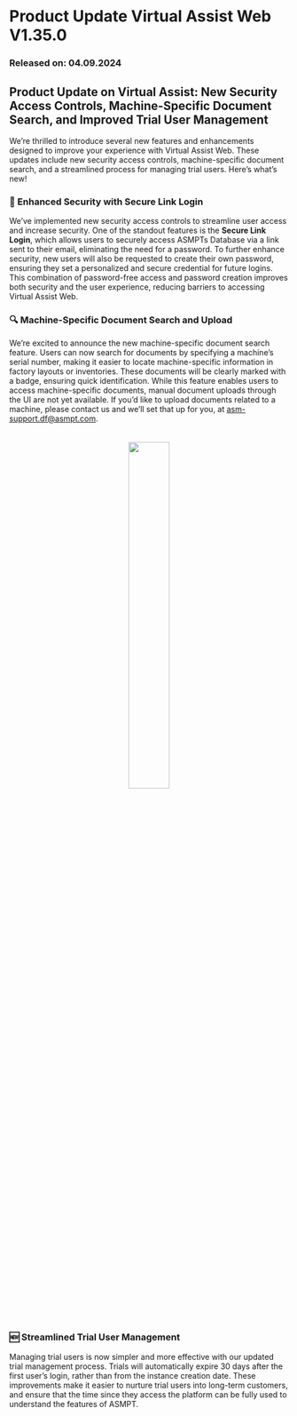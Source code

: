 # Product Update Virtual Assist Web V1.35.0

### Released on: 04.09.2024

## Product Update on Virtual Assist: New Security Access Controls, Machine-Specific Document Search, and Improved Trial User Management

We’re thrilled to introduce several new features and enhancements designed to improve your experience with Virtual Assist Web. These updates include new security access controls, machine-specific document search, and a streamlined process for managing trial users. Here’s what’s new!

### 🔑 Enhanced Security with Secure Link Login

We’ve implemented new security access controls to streamline user access and increase security. One of the standout features is the **Secure Link Login**, which allows users to securely access ASMPTs Database via a link sent to their email, eliminating the need for a password. To further enhance security, new users will also be requested to create their own password, ensuring they set a personalized and secure credential for future logins. This combination of password-free access and password creation improves both security and the user experience, reducing barriers to accessing Virtual Assist Web.

### 🔍 Machine-Specific Document Search and Upload

We’re excited to announce the new machine-specific document search feature. Users can now search for documents by specifying a machine’s serial number, making it easier to locate machine-specific information in factory layouts or inventories. These documents will be clearly marked with a badge, ensuring quick identification. While this feature enables users to access machine-specific documents, manual document uploads through the UI are not yet available. If you’d like to upload documents related to a machine, please contact us and we’ll set that up for you, at [asm-support.df@asmpt.com](mailto:asm-support.df@asmpt.com).

<p align="center" style="padding: 20px;"><img src="https://i.imgur.com/T5wWuqH.png" width="40%"></p>

### 🆕 Streamlined Trial User Management

Managing trial users is now simpler and more effective with our updated trial management process. Trials will automatically expire 30 days after the first user’s login, rather than from the instance creation date. These improvements make it easier to nurture trial users into long-term customers, and ensure that the time since they access the platform can be fully used to understand the features of ASMPT.